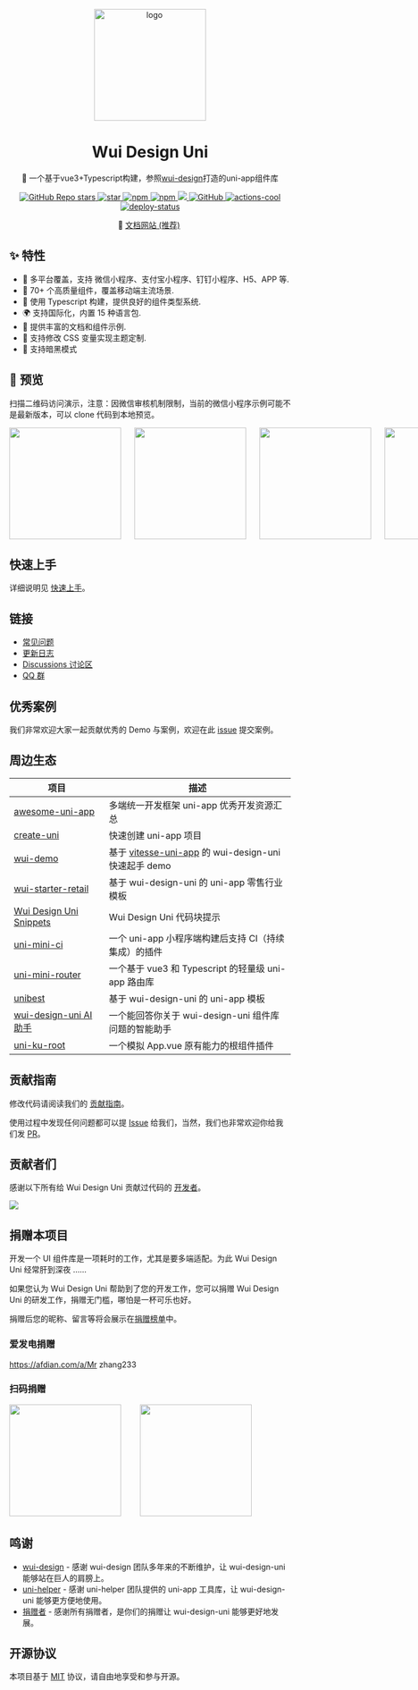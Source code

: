 <p align="center">
    <img alt="logo" src="https://wui-design-uni.pages.dev/wui-design.png" width="200">
</p>
<h1 align="center">Wui Design Uni</h1>

<p align="center">📱 一个基于vue3+Typescript构建，参照<a href="https://ftf.jd.com/wui-design/">wui-design</a>打造的uni-app组件库</p>

<p align="center">

<a href="https://github.com/zhangyao1990/wui-design-uni">
  <img alt="GitHub Repo stars" src="https://img.shields.io/github/stars/zhangyao1990/wui-design-uni?logo=github&color=%234d80f0&link=https%3A%2F%2Fgithub.com%2Fzhangyao1990%2Fwui-design-uni">
 </a>

<a href='https://gitee.com/wui-design-uni/wui-design-uni/stargazers'>
<img src='https://gitee.com/wui-design-uni/wui-design-uni/badge/star.svg?theme=gray' alt='star'>
</a>

<a href="https://www.npmjs.com/package/wui-design-uni">
  <img alt="npm" src="https://img.shields.io/npm/v/wui-design-uni?logo=npm&color=%234d80f0&link=https%3A%2F%2Fwww.npmjs.com%2Fpackage%2Fwui-design-uni">
</a>

<a href="https://www.npmjs.com/package/wui-design-uni">
  <img alt="npm" src="https://img.shields.io/npm/dw/wui-design-uni?logo=npm&link=https%3A%2F%2Fwww.npmjs.com%2Fpackage%2Fwui-design-uni">
</a>

<a href="https://www.npmjs.com/package/wui-design-uni">
  <img src="https://img.shields.io/npm/dt/wui-design-uni?style=flat-square">
</a>

<a href="https://github.com/zhangyao1990/wui-design-uni">
  <img alt="GitHub" src="https://img.shields.io/github/license/zhangyao1990/wui-design-uni?logo=github">
 </a>
 
 <a href="https://github.com/actions-cool/" target="_blank" referrerpolicy="no-referrer">
  <img src="https://img.shields.io/badge/using-actions--cool-red?style=flat-square" alt="actions-cool" />
</a>

<a href="https://app.netlify.com/sites/wui-design-uni/deploys" target="_blank" referrerpolicy="no-referrer">
  <img src="https://api.netlify.com/api/v1/badges/0991d8a9-0fb0-483b-8961-5bde066bbd50/deploy-status" alt="deploy-status" />
</a>

</p>

<p align="center">
  🚀 <a href="https://wui-design-uni.cn">文档网站 (推荐)</a>&nbsp;
</p>

## ✨ 特性

- 🎯 多平台覆盖，支持 微信小程序、支付宝小程序、钉钉小程序、H5、APP 等.
- 🚀 70+ 个高质量组件，覆盖移动端主流场景.
- 💪 使用 Typescript 构建，提供良好的组件类型系统.
- 🌍 支持国际化，内置 15 种语言包.
- 📖 提供丰富的文档和组件示例.
- 🎨 支持修改 CSS 变量实现主题定制.
- 🍭 支持暗黑模式

## 📱 预览

扫描二维码访问演示，注意：因微信审核机制限制，当前的微信小程序示例可能不是最新版本，可以 clone 代码到本地预览。

<p style="display:flex;gap:24px">
<img src="https://wui-design-uni.pages.dev/wx.jpg" width="200" height="200"/>
<img src="https://wui-design-uni.pages.dev/alipay.png" width="200" height="200" />
<img src="https://wui-design-uni.pages.dev/h5.png" width="200" height="200" />
<img src="https://wui-design-uni.pages.dev/android.png" width="200" height="200" />

</p>

## 快速上手

详细说明见 [快速上手](https://wui-design-uni.pages.dev/guide/quick-use.html)。

## 链接

- [常见问题](https://wui-design-uni.pages.dev/guide/common-problems.html)
- [更新日志](https://wui-design-uni.pages.dev/guide/changelog.html)
- [Discussions 讨论区](https://github.com/zhangyao1990/wui-design-uni/discussions)
- [QQ 群](https://wui-design-uni.pages.dev/guide/join-group.html)

## 优秀案例

我们非常欢迎大家一起贡献优秀的 Demo 与案例，欢迎在此 [issue](https://github.com/zhangyao1990/wui-design-uni/issues/16) 提交案例。

## 周边生态

| 项目                                                                                                        | 描述                                                                                                  |
| ----------------------------------------------------------------------------------------------------------- | ----------------------------------------------------------------------------------------------------- |
| [awesome-uni-app](https://github.com/uni-helper/awesome-uni-app)                                            | 多端统一开发框架 uni-app 优秀开发资源汇总                                                             |
| [create-uni](https://github.com/uni-helper/create-uni)                                                      | 快速创建 uni-app 项目                                                                                 |
| [wui-demo](https://github.com/zhangyao1990/wui-demo)                                                      | 基于 [vitesse-uni-app](https://github.com/uni-helper/vitesse-uni-app) 的 wui-design-uni 快速起手 demo |
| [wui-starter-retail](https://github.com/zhangyao1990/wui-starter-retail)                                  | 基于 wui-design-uni 的 uni-app 零售行业模板                                                           |
| [Wui Design Uni Snippets](https://marketplace.visualstudio.com/items?itemName=kiko.wui-design-uni-snippets) | Wui Design Uni 代码块提示                                                                             |
| [uni-mini-ci](https://github.com/zhangyao1990/uni-mini-ci)                                                | 一个 uni-app 小程序端构建后支持 CI（持续集成）的插件                                                  |
| [uni-mini-router](https://github.com/zhangyao1990/uni-mini-router)                                        | 一个基于 vue3 和 Typescript 的轻量级 uni-app 路由库                                                   |
| [unibest](https://github.com/codercup/unibest)                                                              | 基于 wui-design-uni 的 uni-app 模板                                                                   |
| [wui-design-uni AI 助手](https://www.coze.cn/store/bot/7347916532258701363)                                 | 一个能回答你关于 wui-design-uni 组件库问题的智能助手                                                  |
| [uni-ku-root](https://github.com/uni-ku/root)                                                               | 一个模拟 App.vue 原有能力的根组件插件                                                                 |

## 贡献指南

修改代码请阅读我们的 [贡献指南](https://github.com/zhangyao1990/wui-design-uni/blob/develop/.github/CONTRIBUTING.md)。

使用过程中发现任何问题都可以提 [Issue](https://github.com/zhangyao1990/wui-design-uni/issues) 给我们，当然，我们也非常欢迎你给我们发 [PR](https://github.com/zhangyao1990/wui-design-uni/pulls)。

## 贡献者们

感谢以下所有给 Wui Design Uni 贡献过代码的 [开发者](https://github.com/zhangyao1990/wui-design-uni/graphs/contributors)。

<a href="https://github.com/zhangyao1990/wui-design-uni/graphs/contributors">
  <img src="https://contrib.rocks/image?repo=zhangyao1990/wui-design-uni" />
</a>

## 捐赠本项目

开发一个 UI 组件库是一项耗时的工作，尤其是要多端适配。为此 Wui Design Uni 经常肝到深夜 ……

如果您认为 Wui Design Uni 帮助到了您的开发工作，您可以捐赠 Wui Design Uni 的研发工作，捐赠无门槛，哪怕是一杯可乐也好。

捐赠后您的昵称、留言等将会展示在[捐赠榜单](https://wui-design-uni.cn/reward/donor.html)中。

### 爱发电捐赠

<a href="https://afdian.com/a/Mr zhang233">https://afdian.com/a/Mr zhang233</a>

### 扫码捐赠

<p>
<img src="https://wui-design-uni.pages.dev/weixinQrcode.jpg" width="200" height="200" style="margin-right:30px"/>
<img src="https://wui-design-uni.pages.dev/alipayQrcode.jpg" width="200" height="200" />
</p>

## 鸣谢

- [wui-design](https://github.com/jd-ftf/wui-design-mini) - 感谢 wui-design 团队多年来的不断维护，让 wui-design-uni 能够站在巨人的肩膀上。
- [uni-helper](https://github.com/uni-helper) - 感谢 uni-helper 团队提供的 uni-app 工具库，让 wui-design-uni 能够更方便地使用。
- [捐赠者](https://wui-design-uni.cn/reward/donor.html) - 感谢所有捐赠者，是你们的捐赠让 wui-design-uni 能够更好地发展。

## 开源协议

本项目基于 [MIT](https://zh.wikipedia.org/wiki/MIT%E8%A8%B1%E5%8F%AF%E8%AD%89) 协议，请自由地享受和参与开源。
